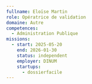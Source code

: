 ```yaml
---
fullname: Eloïse Martin
role: Opératrice de validation
domaine: Autre
competences:
  - Administration Publique
missions:
  - start: 2025-05-20
    end: 2026-01-30
    status: independent
    employer: DINUM
    startups:
      - dossierfacile
---
```

